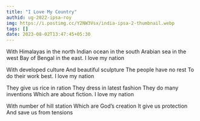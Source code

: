 ```yaml
---
title: "I Love My Country"
authid: ug-2022-ipsa-roy
img: https://i.postimg.cc/Y2NW3Vsx/india-ipsa-2-thumbnail.webp
tags: []
date: 2023-08-02T13:47:45+05:30
---
```


With Himalayas in the north
Indian ocean in the south
Arabian sea in the west
Bay of Bengal in the east.
I love my nation

With developed culture
And beautiful sculpture
The people have no rest
To do their work best.
I love my nation

They give us rice in ration
They dress in latest fashion
They do many inventions
Which are about fiction.
I love my nation

With number of hill station
Which are God’s creation
It give us protection
And save us from tensions
